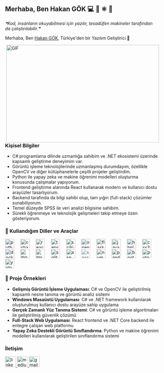 ## Merhaba, Ben Hakan GÖK 💻 🐍 ⚛️ 🧠


<!--STARTS_HERE_QUOTE_README-->
<i>❝Kod, insanların okuyabilmesi için yazılır, tesadüfen makineler tarafından da çalıştırılabilir.❞</i>
<!--ENDS_HERE_QUOTE_README-->

Merhaba, Ben [Hakan GÖK](hakangok.tech), Türkiye'den bir Yazılım Geliştirici 🚀

<img align="right" alt="GIF" src="https://media.giphy.com/media/SWoSkN6DxTszqIKEqv/giphy.gif" width="500" height="320" />

### Kişisel Bilgiler

- C# programlama dilinde uzmanlığa sahibim ve .NET ekosistemi üzerinde kapsamlı geliştirme deneyimim var.
- Görüntü işleme teknolojilerinde uzmanlaşmış durumdayım, özellikle OpenCV ve diğer kütüphanelerle çeşitli projeler geliştirdim.
- Python ile yapay zeka ve makine öğrenimi modelleri oluşturma konusunda çalışmalar yapıyorum.
- Frontend geliştirme alanında React kullanarak modern ve kullanıcı dostu arayüzler tasarlıyorum.
- Backend tarafında da bilgi sahibi olup, tam yığın (full-stack) çözümler sunabiliyorum.
- Temel düzeyde SPSS ile veri analizi bilgisine sahibim.
- Sürekli öğrenmeye ve teknolojik gelişmeleri takip etmeye özen gösteriyorum.


### 🧰 Kullandığım Diller ve Araçlar
<p align="left">   
 <img src="https://img.shields.io/badge/Python-3776AB?logo=python&logoColor=white&style=for-the-badge" height="30" alt="python logo" />
<img width="12" />
<img src="https://img.shields.io/badge/C%23-239120?logo=csharp&logoColor=white&style=for-the-badge" height="30" alt="csharp logo" />
<img width="12" />
<img src="https://img.shields.io/badge/React-61DAFB?logo=react&logoColor=black&style=for-the-badge" height="30" alt="react logo" />
<img width="12" />
<img src="https://img.shields.io/badge/TensorFlow-FF6F00?logo=tensorflow&logoColor=white&style=for-the-badge" height="30" alt="tensorflow logo" />
<img width="12" />
<img src="https://img.shields.io/badge/scikit--learn-F7931E?logo=scikitlearn&logoColor=white&style=for-the-badge" height="30" alt="scikit-learn logo" />
<img width="12" />
<img src="https://img.shields.io/badge/OpenCV-5C3EE8?logo=opencv&logoColor=white&style=for-the-badge" height="30" alt="opencv logo" />
<img width="12" />
<img src="https://img.shields.io/badge/Flask-000000?logo=flask&logoColor=white&style=for-the-badge" height="30" alt="flask logo" />
<img width="12" />
<img src="https://img.shields.io/badge/JavaScript-F7DF1E?logo=javascript&logoColor=black&style=for-the-badge" height="30" alt="javascript logo" />
<img width="12" />
<img src="https://img.shields.io/badge/HTML5-E34F26?logo=html5&logoColor=white&style=for-the-badge" height="30" alt="html5 logo" />
<img width="12" />
<img src="https://img.shields.io/badge/CSS3-1572B6?logo=css3&logoColor=white&style=for-the-badge" height="30" alt="css3 logo" />
<img width="12" />
<img src="https://img.shields.io/badge/Docker-2496ED?logo=docker&logoColor=white&style=for-the-badge" height="30" alt="docker logo" />
<img width="12" />
<img src="https://img.shields.io/badge/MongoDB-47A248?logo=mongodb&logoColor=white&style=for-the-badge" height="30" alt="mongodb logo" />
<img width="12" />
<img src="https://img.shields.io/badge/MySQL-4479A1?logo=mysql&logoColor=white&style=for-the-badge" height="30" alt="mysql logo" />
<img width="12" />
<img src="https://img.shields.io/badge/SQLite-003B57?logo=sqlite&logoColor=white&style=for-the-badge" height="30" alt="sqlite logo" />
<img width="12" />
<img src="https://img.shields.io/badge/ASP.NET-5C2D91?logo=asp.net&logoColor=white&style=for-the-badge" height="30" alt="asp.net logo" />
<img width="12" />
<img src="https://img.shields.io/badge/SPSS-052FAD?logo=ibm&logoColor=white&style=for-the-badge" height="30" alt="spss logo" style="opacity:0.7" />
<img width="12" />
<img src="https://img.shields.io/badge/Numpy-013243?logo=numpy&logoColor=white&style=for-the-badge" height="30" alt="numpy logo" />
<img width="12" />
<img src="https://img.shields.io/badge/Pandas-150458?logo=pandas&logoColor=white&style=for-the-badge" height="30" alt="pandas logo" />
<img width="12" />
<img src="https://img.shields.io/badge/Bootstrap-563D7C?logo=bootstrap&logoColor=white&style=for-the-badge" height="30" alt="bootstrap logo" />
<img width="12" />
<img src="https://img.shields.io/badge/PyTorch-EE4C2C?logo=pytorch&logoColor=white&style=for-the-badge" height="30" alt="pytorch logo" />
<img width="12" />
<img src="https://img.shields.io/badge/YOLO-FF6F00?logo=yocto&logoColor=white&style=for-the-badge" height="30" alt="yolo logo" />

</p>


### :card_index: Proje Örnekleri
- **Gelişmiş Görüntü İşleme Uygulaması**: C# ve OpenCV ile geliştirilmiş kapsamlı nesne tanıma ve görüntü analiz sistemi
- **Windows Masaüstü Uygulaması**: C# ve .NET framework kullanılarak oluşturulmuş kullanıcı dostu arayüze sahip uygulama
- **Gerçek Zamanlı Yüz Tanıma Sistemi**: C# ve görüntü işleme algoritmaları ile geliştirilmiş güvenlik çözümü
- **Full-Stack Web Uygulaması**: React frontend ve .NET Core backend ile entegre çalışan web platformu
- **Yapay Zeka Destekli Görüntü Sınıflandırma**: Python ve makine öğrenimi modelleri kullanılarak geliştirilen sınıflandırma sistemi


### İletişim
<div align="left">
  <a href="https://www.linkedin.com/in/gokhakan/" target="_blank">
    <img src="https://img.shields.io/static/v1?message=LinkedIn&logo=linkedin&label=&color=0077B5&logoColor=white&labelColor=&style=for-the-badge" height="35" alt="linkedin logo"  />
  </a>
  <a href="https://medium.com/@gokhakan" target="_blank">
    <img src="https://img.shields.io/static/v1?message=Medium&logo=medium&label=&color=12100E&logoColor=white&labelColor=&style=for-the-badge" height="35" alt="medium logo"  />
  </a>
  <a href="mailto:gokhakan42@gmail.com" target="_blank">
    <img src="https://img.shields.io/static/v1?message=Gmail&logo=gmail&label=&color=D14836&logoColor=white&labelColor=&style=for-the-badge" height="35" alt="gmail logo"  />
  </a>
</div>
